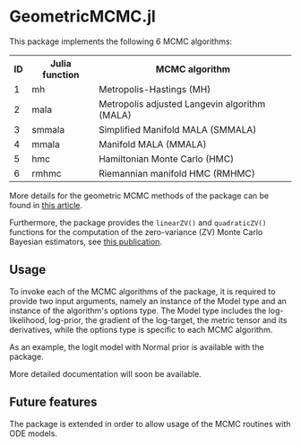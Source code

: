 GeometricMCMC.jl
================================

This package implements the following 6 MCMC algorithms:

<table>
  <tr>
    <th>ID</th><th>Julia function</th><th>MCMC algorithm</th>
  </tr>
  <tr>
    <td>1</td><td>mh</td><td>Metropolis-Hastings (MH)</td>
  </tr>
  <tr>
    <td>2</td><td>mala</td><td>Metropolis adjusted Langevin algorithm (MALA)</td>
  </tr>
  <tr>
    <td>3</td><td>smmala</td><td>Simplified Manifold MALA (SMMALA)</td>
  </tr>
  <tr>
    <td>4</td><td>mmala</td><td>Manifold MALA (MMALA)</td>
  </tr>
  <tr>
    <td>5</td><td>hmc</td><td>Hamiltonian Monte Carlo (HMC)</td>
  </tr>
  <tr>
    <td>6</td><td>rmhmc</td><td>Riemannian manifold HMC (RMHMC)</td>
  </tr>
</table>

More details for the geometric MCMC methods of the package can be found in [this article](http://onlinelibrary.wiley.com/doi/10.1111/j.1467-9868.2010.00765.x/full).

Furthermore, the package provides the `linearZV()` and `quadraticZV()` functions for the computation of the zero-variance (ZV) Monte Carlo Bayesian estimators, see [this publication](http://link.springer.com/article/10.1007%2Fs11222-012-9344-6).

Usage
-------------------------

To invoke each of the MCMC algorithms of the package, it is required to provide two input arguments, namely an instance of the Model type and an instance of the algorithm's options type.
The Model type includes the log-likelihood, log-prior, the gradient of the log-target, the metric tensor and its derivatives, while the options type is specific to each MCMC algorithm.

As an example, the logit model with Normal prior is available with the package.

More detailed documentation will soon be available.

Future features
-------------------------

The package is extended in order to allow usage of the MCMC routines with ODE models.
